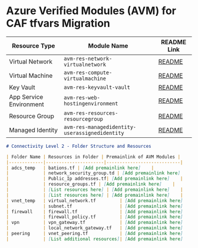# Azure Verified Modules (AVM) for CAF tfvars Migration

| Resource Type             | Module Name                                      | README Link                                                                 |
|---------------------------|--------------------------------------------------|------------------------------------------------------------------------------|
| Virtual Network           | `avm-res-network-virtualnetwork`                 | [README](https://github.com/Azure/terraform-azurerm-avm-res-network-virtualnetwork/blob/main/README.md) |
| Virtual Machine           | `avm-res-compute-virtualmachine`                 | [README](https://github.com/Azure/terraform-azurerm-avm-res-compute-virtualmachine/blob/main/README.md) |
| Key Vault                 | `avm-res-keyvault-vault`                         | [README](https://github.com/Azure/terraform-azurerm-avm-res-keyvault-vault/blob/main/README.md) |
| App Service Environment   | `avm-res-web-hostingenvironment`                 | [README](https://github.com/Azure/terraform-azurerm-avm-res-web-hostingenvironment/blob/main/README.md) |
| Resource Group            | `avm-res-resources-resourcegroup`                | [README](https://github.com/Azure/terraform-azurerm-avm-res-resources-resourcegroup/blob/main/README.md) |
| Managed Identity          | `avm-res-managedidentity-userassignedidentity`   | [README](https://github.com/Azure/terraform-azurerm-avm-res-managedidentity-userassignedidentity/blob/main/README.md) |


```markdown
# Connectivity Level 2 - Folder Structure and Resources

| Folder Name | Resources in Folder | Premainlink of AVM Modules |
|-------------|----------------------|----------------------------|
| adcs_temp   | bations.tf | [Add premainlink here]    |
|             | network_security_group.td | [Add premainlink here]    |
|             | Public_Ip addresses.tf| [Add premainlink here]    |
|             | resource_groups.tf | [Add premainlink here]    |
|             | [List resources here] | [Add premainlink here]    |
|             | [List resources here] | [Add premainlink here]    |
| vnet_temp   | virtual_network.tf         | [Add premainlink here]    |
|             | subnet.tf                  | [Add premainlink here]    |
| firewall    | firewall.tf                | [Add premainlink here]    |
|             | firewall_policy.tf         | [Add premainlink here]    |
| vpn         | vpn_gateway.tf             | [Add premainlink here]    |
|             | local_network_gateway.tf   | [Add premainlink here]    |
| peering     | vnet_peering.tf            | [Add premainlink here]    |
|             | [List additional resources]| [Add premainlink here]    |
